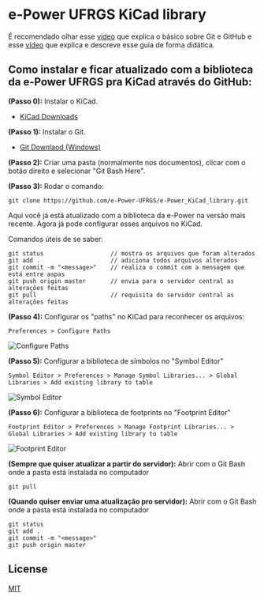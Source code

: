 # e-Power UFRGS KiCad library

É recomendado olhar esse [vídeo](https://www.youtube.com/watch?v=SWYqp7iY_Tc) que explica o básico sobre Git e GitHub e esse [vídeo](https://www.youtube.com/watch?v=75QfD59yHT8) que explica e descreve esse guia de forma didática.

## Como instalar e ficar atualizado com a biblioteca da e-Power UFRGS pra KiCad através do GitHub:

**(Passo 0):** Instalar o KiCad.

- [KiCad Downloads](https://kicad-pcb.org/download/)

**(Passo 1):** Instalar o Git.

- [Git Downlaod (Windows)](http://git-scm.com/download/win)

**(Passo 2):** Criar uma pasta (normalmente nos documentos), clicar com o botão direito e selecionar "Git Bash Here".

**(Passo 3):** Rodar o comando:
```
git clone https://github.com/e-Power-UFRGS/e-Power_KiCad_library.git
```

Aqui você já está atualizado com a biblioteca da e-Power na versão mais recente. Agora já pode configurar esses arquivos no KiCad.

Comandos úteis de se saber:
```
git status                   // mostra os arquivos que foram alterados
git add .                    // adiciona todos arquivos alterados
git commit -m "<message>"    // realiza o commit com a mensagem que está entre aspas
git push origin master       // envia para o servidor central as alterações feitas
git pull                     // requisita do servidor central as alterações feitas
```

**(Passo 4):** Configurar os "paths" no KiCad para reconhecer os arquivos:
```
Preferences > Configure Paths
```
![Configure Paths](https://user-images.githubusercontent.com/15946943/87470354-03d16200-c5f3-11ea-86e4-19bf7193a1f0.png)

**(Passo 5):** Configurar a biblioteca de símbolos no "Symbol Editor"
```
Symbol Editor > Preferences > Manage Symbol Libraries... > Global Libraries > Add existing library to table
```
![Symbol Editor](https://user-images.githubusercontent.com/15946943/87526148-d4f1d500-c660-11ea-8e08-1d04aaf40542.png)


**(Passo 6):** Configurar a biblioteca de footprints no "Footprint Editor"
```
Footprint Editor > Preferences > Manage Footprint Libraries... > Global Libraries > Add existing library to table
```
![Footprint Editor](https://user-images.githubusercontent.com/15946943/87471654-1a78b880-c5f5-11ea-8855-57f1d5b482cc.png)

**(Sempre que quiser atualizar a partir do servidor):** Abrir com o Git Bash onde a pasta está instalada no computador
```
git pull
```

**(Quando quiser enviar uma atualização pro servidor):** Abrir com o Git Bash onde a pasta está instalada no computador
```
git status
git add .
git commit -m "<message>"
git push origin master
```


## License
[MIT](https://choosealicense.com/licenses/mit/)

